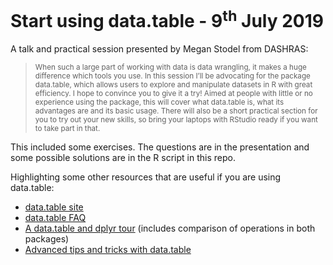# Start using data.table - 9<sup>th</sup> July 2019

A talk and practical session presented by Megan Stodel from DASHRAS:

> <small>When such a large part of working with data is data wrangling, it makes a huge difference which tools you use. In this session I’ll be advocating for the package data.table, which allows users to explore and manipulate datasets in R with great efficiency. I hope to convince you to give it a try! Aimed at people with little or no experience using the package, this will cover what data.table is, what its advantages are and its basic usage. There will also be a short practical section for you to try out your new skills, so bring your laptops with RStudio ready if you want to take part in that.</small> 

This included some exercises. The questions are in the presentation and some possible solutions are in the R script in this repo. 

Highlighting some other resources that are useful if you are using data.table:

- [data.table site](https://github.com/Rdatatable/data.table/wiki)
- [data.table FAQ](https://cran.r-project.org/web/packages/data.table/vignettes/datatable-faq.html)
- [A data.table and dplyr tour](https://atrebas.github.io/post/2019-03-03-datatable-dplyr/) (includes comparison of operations in both packages)
- [Advanced tips and tricks with data.table](http://brooksandrew.github.io/simpleblog/articles/advanced-data-table/)
